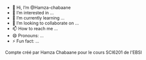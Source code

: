 - 👋 Hi, I’m @Hamza-chabaane
- 👀 I’m interested in ...
- 🌱 I’m currently learning ...
- 💞️ I’m looking to collaborate on ...
- 📫 How to reach me ...
- 😄 Pronouns: ...
- ⚡ Fun fact: ...

<!---
Hamza-chabaane/Hamza-chabaane is a ✨ special ✨ repository because its `README.md` (this file) appears on your GitHub profile.
You can click the Preview link to take a look at your changes.
--->
 Compte créé par Hamza Chabaane pour le cours SCI6201 de l'EBSI 
